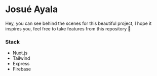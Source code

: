 # Josué Ayala

Hey, you can see behind the scenes for this beautiful project, I hope it inspires you, feel free to take features from this repository 🌛

### Stack

- Nuxt.js
- Tailwind
- Express
- Firebase
